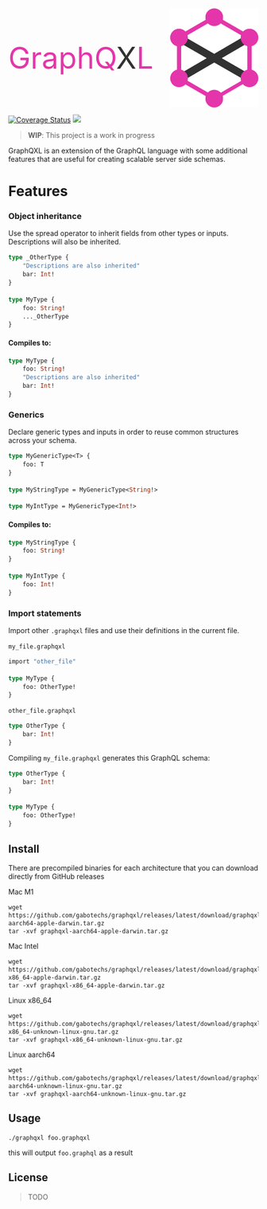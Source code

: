 <p align="center" style="display: flex; align-items: center; justify-content: center">
    <span>
        <a style="color: #e535abff; font-size: 60px">GraphQ</a><a style="color: #323232ff; font-size: 60px">X</a><a style="color: #e535abff ; font-size: 60px">L</a>
    </span>
    <span style="width: 40px"></span>
    <img alt="" height="200" src="./docs/assets/graphqxl.svg">
</p>

[![Coverage Status](https://coveralls.io/repos/github/gabotechs/graphqxl/badge.svg?branch=main)](https://coveralls.io/github/gabotechs/graphqxl?branch=main)
![](https://img.shields.io/github/v/release/gabotechs/graphqxl?color=%e535abff)

> **WIP**: This project is a work in progress

GraphQXL is an extension of the GraphQL language with some additional features
that are useful for creating scalable server side schemas.

# Features
### Object inheritance

Use the spread operator to inherit fields from other types or inputs. Descriptions
will also be inherited.


```graphql
type _OtherType {
    "Descriptions are also inherited"
    bar: Int!
}

type MyType {
    foo: String!
    ..._OtherType
}
```

#### Compiles to:

```graphql
type MyType {
    foo: String!
    "Descriptions are also inherited"
    bar: Int!
}
```

### Generics

Declare generic types and inputs in order to reuse common structures across your schema.

```graphql
type MyGenericType<T> {
    foo: T
}

type MyStringType = MyGenericType<String!>

type MyIntType = MyGenericType<Int!>
```

#### Compiles to:

```graphql
type MyStringType {
    foo: String!
}

type MyIntType {
    foo: Int!
}
```
 
### Import statements

Import other `.graphqxl` files and use their definitions in the current file.

`my_file.graphqxl`

```graphql
import "other_file"

type MyType {
    foo: OtherType!
}
```

`other_file.graphqxl`

```graphql
type OtherType {
    bar: Int!
}
```

Compiling `my_file.graphqxl` generates this GraphQL schema:

```graphql
type OtherType {
    bar: Int!
}

type MyType {
    foo: OtherType!
}
```


## Install

There are precompiled binaries for each architecture that you can download directly from
GitHub releases

Mac M1

```shell
wget https://github.com/gabotechs/graphqxl/releases/latest/download/graphqxl-aarch64-apple-darwin.tar.gz
tar -xvf graphqxl-aarch64-apple-darwin.tar.gz
```

Mac Intel

```shell
wget https://github.com/gabotechs/graphqxl/releases/latest/download/graphqxl-x86_64-apple-darwin.tar.gz
tar -xvf graphqxl-x86_64-apple-darwin.tar.gz
```

Linux x86_64

```shell
wget https://github.com/gabotechs/graphqxl/releases/latest/download/graphqxl-x86_64-unknown-linux-gnu.tar.gz
tar -xvf graphqxl-x86_64-unknown-linux-gnu.tar.gz
```

Linux aarch64

```shell
wget https://github.com/gabotechs/graphqxl/releases/latest/download/graphqxl-aarch64-unknown-linux-gnu.tar.gz
tar -xvf graphqxl-aarch64-unknown-linux-gnu.tar.gz
```

## Usage

```shell
./graphqxl foo.graphqxl
```

this will output `foo.graphql` as a result

## License

> TODO
